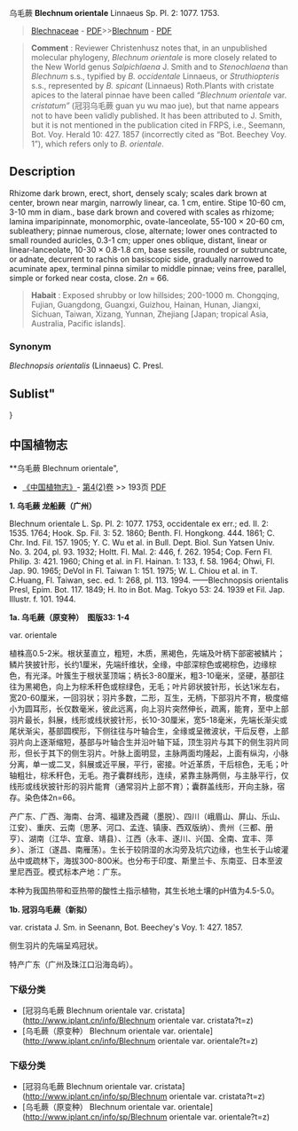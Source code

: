 乌毛蕨 **Blechnum orientale** Linnaeus Sp. Pl. 2: 1077. 1753.

> [Blechnaceae](http://www.iplant.cn/info/Blechnaceae?t=foc) - [PDF](http://www.iplant.cn/foc/pdf/Blechnaceae.pdf)>>[Blechnum](http://www.iplant.cn/info/Blechnum?t=foc) - [PDF](http://www.iplant.cn/foc/pdf/Blechnum.pdf)

> **Comment** : 
> Reviewer Christenhusz notes that, in an unpublished molecular phylogeny, *Blechnum orientale* is more closely related to the New World genus *Salpichlaena* J. Smith and to *Stenochlaena* than *Blechnum* s.s., typified by *B. occidentale* Linnaeus, or *Struthiopteris* s.s., represented by *B. spicant* (Linnaeus) Roth.Plants with cristate apices to the lateral pinnae have been called *“Blechnum orientale* var. *cristatum”* (冠羽乌毛蕨 guan yu wu mao jue), but that name appears not to have been validly published. It has been attributed to J. Smith, but it is not mentioned in the publication cited in FRPS, i.e., Seemann, Bot. Voy. Herald 10: 427. 1857 (incorrectly cited as “Bot. Beechey Voy. 1”), which refers only to *B.* *orientale*.

## Description

Rhizome dark brown, erect, short, densely scaly; scales dark brown at center, brown near margin, narrowly linear, ca. 1 cm, entire. Stipe 10-60 cm, 3-10 mm in diam., base dark brown and covered with scales as rhizome; lamina imparipinnate, monomorphic, ovate-lanceolate, 55-100 × 20-60 cm, subleathery; pinnae numerous, close, alternate; lower ones contracted to small rounded auricles, 0.3-1 cm; upper ones oblique, distant, linear or linear-lanceolate, 10-30 × 0.8-1.8 cm, base sessile, rounded or subtruncate, or adnate, decurrent to rachis on basiscopic side, gradually narrowed to acuminate apex, terminal pinna similar to middle pinnae; veins free, parallel, simple or forked near costa, close. 2*n* = 66.

> **Habait** : 
> Exposed shrubby or low hillsides; 200-1000 m. Chongqing, Fujian, Guangdong, Guangxi, Guizhou, Hainan, Hunan, Jiangxi, Sichuan, Taiwan, Xizang, Yunnan, Zhejiang [Japan; tropical Asia, Australia, Pacific islands].

### Synonym
*Blechnopsis orientalis* (Linnaeus) C. Presl.

## Sublist"
}
## 中国植物志

**乌毛蕨 Blechnum orientale",

* [《中国植物志》](http://www.iplant.cn/frps)- [第4(2)卷](http://www.iplant.cn/frps/vol/4(2)) >> 193页 [PDF](http://www.iplant.cn/frps/pdf/4(2)/193.PDF)

**1. 乌毛蕨 龙船蕨（广州）**

Blechnum orientale L. Sp. Pl. 2: 1077. 1753, occidentale ex err.; ed. II. 2: 1535. 1764; Hook. Sp. Fil. 3: 52. 1860; Benth. Fl. Hongkong. 444. 1861; C. Chr. Ind. Fil. 157. 1905; Y. C. Wu et al. in Bull. Dept. Biol. Sun Yatsen Univ. No. 3. 204, pl. 93. 1932; Holtt. Fl. Mal. 2: 446, f. 262. 1954; Cop. Fern Fl. Philip. 3: 421. 1960; Ching et al. in Fl. Hainan. 1: 133, f. 58. 1964; Ohwi, Fl. Jap. 90. 1965; DeVol in Fl. Taiwan 1: 151. 1975; W. L. Chiou et al. in T. C.Huang, Fl. Taiwan, sec. ed. 1: 268, pl. 113. 1994. ——Blechnopsis orientalis Presl, Epim. Bot. 117. 1849; H. Ito in Bot. Mag. Tokyo 53: 24. 1939 et Fil. Jap. Illustr. f. 101. 1944.

**1a. 乌毛蕨（原变种）　图版33: 1-4**

var. orientale

植株高0.5-2米。根状茎直立，粗短，木质，黑褐色，先端及叶柄下部密被鳞片；鳞片狭披针形，长约1厘米，先端纤维状，全缘，中部深棕色或褐棕色，边缘棕色，有光泽。叶簇生于根状茎顶端；柄长3-80厘米，粗3-10毫米，坚硬，基部往往为黑褐色，向上为棕禾秆色或棕绿色，无毛；叶片卵状披针形，长达1米左右，宽20-60厘米，一回羽状；羽片多数，二形，互生，无柄，下部羽片不育，极度缩小为圆耳形，长仅数毫米，彼此远离，向上羽片突然伸长，疏离，能育，至中上部羽片最长，斜展，线形或线状披针形，长10-30厘米，宽5-18毫米，先端长渐尖或尾状渐尖，基部圆楔形，下侧往往与叶轴合生，全缘或呈微波状，干后反卷，上部羽片向上逐渐缩短，基部与叶轴合生并沿叶轴下延，顶生羽片与其下的侧生羽片同形，但长于其下的侧生羽片。叶脉上面明显，主脉两面均隆起，上面有纵沟，小脉分离，单一或二叉，斜展或近平展，平行，密接。叶近革质，干后棕色，无毛；叶轴粗壮，棕禾秆色，无毛。孢子囊群线形，连续，紧靠主脉两侧，与主脉平行，仅线形或线状披针形的羽片能育（通常羽片上部不育）；囊群盖线形，开向主脉，宿存。染色体2n=66。

产广东、广西、海南、台湾、福建及西藏（墨脱）、四川（峨眉山、屏山、乐山、江安）、重庆、云南（思茅、河口、孟连、镇康、西双版纳）、贵州（三都、册亨）、湖南（江华、宜章、靖县）、江西（永丰、遂川、兴国、全南、宜丰、萍乡）、浙江（遂昌、南雁荡）。生长于较阴湿的水沟旁及坑穴边缘，也生长于山坡灌丛中或疏林下，海拔300-800米。也分布于印度、斯里兰卡、东南亚、日本至波里尼西亚。模式标本产地：广东。

本种为我国热带和亚热带的酸性土指示植物，其生长地土壤的pH值为4.5-5.0。

**1b. 冠羽乌毛蕨（新拟）**

var. cristata J. Sm. in Seenann, Bot. Beechey's Voy. 1: 427. 1857.

侧生羽片的先端呈鸡冠状。

特产广东（广州及珠江口沿海岛屿）。

### 下级分类
* [冠羽乌毛蕨  Blechnum orientale var. cristata](http://www.iplant.cn/info/Blechnum orientale var. cristata?t=z)
* [乌毛蕨（原变种）  Blechnum orientale var. orientale](http://www.iplant.cn/info/Blechnum orientale var. orientale?t=z)

### 下级分类
* [冠羽乌毛蕨  Blechnum orientale var. cristata](http://www.iplant.cn/info/sp/Blechnum orientale var. cristata?t=z)
* [乌毛蕨（原变种）  Blechnum orientale var. orientale](http://www.iplant.cn/info/sp/Blechnum orientale var. orientale?t=z)
